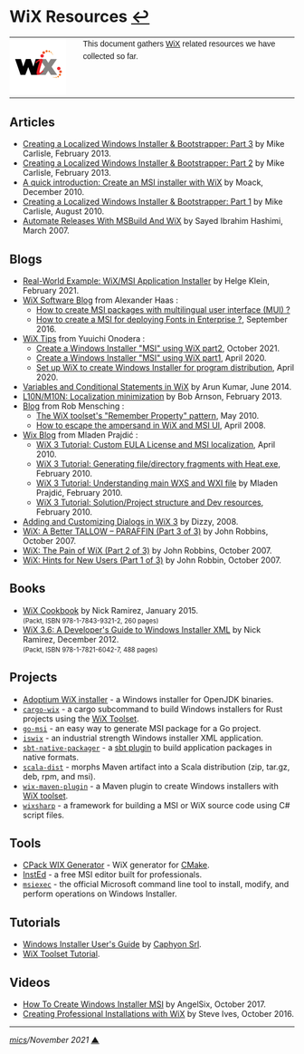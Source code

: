 # <span id="top">WiX Resources</span> <span style="size:30%;"><a href="README.md">↩</a></span>

<table style="font-family:Helvetica,Arial;font-size:14px;line-height:1.6;">
  <tr>
  <td style="border:0;padding:0 10px 0 0;min-width:120px;"><a href="https://wixtoolset.org/"><img src="./docs/wixtoolset.png" width="100" alt="WiX project"/></a></td>
  <td style="border:0;padding:0;vertical-align:text-top;">This document gathers <a href="https://wixtoolset.org/" rel="external">WiX</a> related resources we have collected so far.
  </td>
  </tr>
</table>

## <span id="articles">Articles</span>

- [Creating a Localized Windows Installer & Bootstrapper: Part 3][article_carlisle3] by Mike Carlisle, February 2013.
- [Creating a Localized Windows Installer & Bootstrapper: Part 2][article_carlisle2] by Mike Carlisle, February 2013.
- [A quick introduction: Create an MSI installer with WiX][article_moack] by Moack, December 2010.
- [Creating a Localized Windows Installer & Bootstrapper: Part 1][article_carlisle1] by Mike Carlisle, August 2010.
- [Automate Releases With MSBuild And WiX][article_hashimi] by Sayed Ibrahim Hashimi, March 2007.

## <span id="blogs">Blogs</span>

- [Real-World Example: WiX/MSI Application Installer][blog_klein] by Helge Klein, February 2021.
- [WiX Software Blog](https://www.hass.de/category/software/wix) from Alexander Haas :
  - [How to create MSI packages with multilingual user interface (MUI) ?](https://www.hass.de/content/how-create-msi-packages-multilingual-user-interface-mui)
  - [How to create a MSI for deploying Fonts in Enterprise ?](https://www.hass.de/content/how-create-msi-deploying-fonts-enterprise), September 2016.
- [WiX Tips](https://sorceryforce.net/en/tips/wix) from Yuuichi Onodera :
  - [Create a Windows Installer "MSI" using WiX part2](https://sorceryforce.net/en/tips/wix-installer-create2), October 2021.
  - [Create a Windows Installer "MSI" using WiX part1](https://sorceryforce.net/en/tips/wix-installer-create1), April 2020.
  - [Set up WiX to create Windows Installer for program distribution](https://sorceryforce.net/en/tips/wix-setup), April 2020.
- [Variables and Conditional Statements in WiX][blog_kumar] by Arun Kumar, June 2014.
- [L10N/M10N: Localization minimization][blog_arnson] by Bob Arnson, February 2013.
- [Blog](https://robmensching.com/blog/) from Rob Mensching :
  - [The WiX toolset's "Remember Property" pattern][blog_mensching_2010], May 2010.
  - [How to escape the ampersand in WiX and MSI UI][blog_mensching_2008], April 2008.
- [Wix Blog](https://weblogs.sqlteam.com/mladenp/tags/wix-windows-installer-xml-toolset/) from Mladen Prajdić :
  - [WiX 3 Tutorial: Custom EULA License and MSI localization](https://weblogs.sqlteam.com/mladenp/2010/04/15/wix-3-tutorial-custom-eula-license-and-msi-localization/), April 2010.
  - [WiX 3 Tutorial: Generating file/directory fragments with Heat.exe](https://weblogs.sqlteam.com/mladenp/2010/02/23/wix-3-tutorial-generating-filedirectory-fragments-with-heat.exe/), February 2010.
  - [WiX 3 Tutorial: Understanding main WXS and WXI file](https://weblogs.sqlteam.com/mladenp/2010/02/17/wix-3-tutorial-understanding-main-wxs-and-wxi-file/) by Mladen Prajdić, February 2010.
  - [WiX 3 Tutorial: Solution/Project structure and Dev resources](https://weblogs.sqlteam.com/mladenp/2010/02/11/wix-3-tutorial-solutionproject-structure-and-dev-resources/), February 2010.
- [Adding and Customizing Dialogs in WiX 3][blog_dizzy] by Dizzy, 2008.
- [WiX: A Better TALLOW – PARAFFIN (Part 3 of 3)][blog_robbin3] by John Robbins, October 2007.
- [WiX: The Pain of WiX (Part 2 of 3)][blog_robbin2] by John Robbins, October 2007.
- [WiX: Hints for New Users (Part 1 of 3)][blog_robbin1] by John Robbin, October 2007.

## <span id="books">Books</span>

- [WiX Cookbook][book_ramirez2] by Nick Ramirez, January 2015.</br><span style="font-size:80%;">(Packt, ISBN 978-1-7843-9321-2, 260 pages)</span>
- [WiX 3.6: A Developer's Guide to Windows Installer XML][book_ramirez1] by Nick Ramirez, December 2012.
</br><span style="font-size:80%;">(Packt, ISBN 978-1-7821-6042-7, 488 pages)</span>

<!--
## <span id="community">Community</span>

- [The wix-users Archives](http://lists.wixtoolset.org/pipermail/wix-users-wixtoolset.org/) - the mailing list for questions/discussion about the [WiX Toolset][wix_toolset].
-->

## <span id="projects">Projects</span>

- [Adoptium WiX installer](https://github.com/adoptium/installer/tree/master/wix) - a Windows installer for OpenJDK binaries.
- [`cargo-wix`][cargo_wix] - a cargo subcommand to build Windows installers for Rust projects using the [WiX Toolset][wix_toolset].
- [`go-msi`][go_msi] - an easy way to generate MSI package for a Go project.
- [`iswix`](https://github.com/iswix-llc/iswix) - an industrial strength Windows installer XML application.
- [`sbt-native-packager`](https://github.com/sbt/sbt-native-packager) - a [sbt plugin][sbt_plugin] to build application packages in native formats.
- [`scala-dist`](https://github.com/scala/scala-dist) - morphs Maven artifact into a Scala distribution (zip, tar.gz, deb, rpm, and msi).
- [`wix-maven-plugin`](https://wix-maven.github.io/wix-maven-plugin/) - a Maven plugin to create Windows installers with [WiX toolset][wix_toolset].
- [`wixsharp`](https://github.com/oleg-shilo/wixsharp) - a framework for building a MSI or WiX source code using C# script files.

## <span id="tools">Tools</span>

- [CPack WIX Generator](https://cmake.org/cmake/help/v3.22/cpack_gen/wix.html) - WiX generator for [CMake](https://cmake.org/).
- [InstEd](http://www.instedit.com/) - a free MSI editor built for professionals.
- [`msiexec`](https://docs.microsoft.com/en-us/windows-server/administration/windows-commands/msiexec) - the official Microsoft command line tool to install, modify, and perform operations on Windows Installer.

## <span id="tutorials">Tutorials</span>

- [Windows Installer User's Guide](https://www.advancedinstaller.com/user-guide/windows-installer.html) by [Caphyon Srl](https://www.caphyon.com/).
- [WiX Toolset Tutorial](https://www.firegiant.com/wix/tutorial/).

## <span id="videos">Videos</span>

- [How To Create Windows Installer MSI][video_angelsix] by AngelSix, October 2017.
- [Creating Professional Installations with WiX][video_ives] by  Steve Ives, October 2016.

<!--
## <span id="footnotes">Footnotes</span>

<a name="footnote_01">[1]</a> ***Installation settings*** [↩](#anchor_01)

<pre style="margin:0 0 1em 20px; font-size:80%;">
<b>&gt; type %USERPROFILE%\.rustup\settings.toml</b>
default_host_triple = "x86_64-pc-windows-msvc"
default_toolchain = "stable"
profile = "default"
version = "12"

[overrides]
</pre>
-->

***

*[mics](https://lampwww.epfl.ch/~michelou/)/November 2021* [**&#9650;**](#top)
<span id="bottom">&nbsp;</span>

<!-- link refs -->

[article_carlisle1]: https://www.codeproject.com/Articles/103746/Creating-a-Localized-Windows-Installer-Bootstrappe
[article_carlisle2]: https://www.codeproject.com/Articles/103747/Creating-a-Localized-Windows-Installer-Bootstrap-2
[article_carlisle3]: https://www.codeproject.com/Articles/103749/Creating-a-Localized-Windows-Installer-Bootstrap-3
[article_hashimi]: https://docs.microsoft.com/en-us/archive/msdn-magazine/2007/march/automate-releases-with-msbuild-and-windows-installer-xml
[article_moack]: https://www.codeproject.com/Tips/105638/A-quick-introduction-Create-an-MSI-installer-with
[blog_arnson]: https://www.joyofsetup.com/2013/02/06/l10nm10n-localization-minimization/
[blog_dizzy]: http://www.dizzymonkeydesign.com/blog/misc/adding-and-customizing-dlgs-in-wix-3/
[blog_klein]: (https://helgeklein.com/blog/real-world-example-wix-msi-application-installer/)
[blog_mensching_2008]: https://robmensching.com/blog/posts/2008/4/21/how-to-escape-the-ampersand-in-wix-and-msi-ui/
[blog_mensching_2010]: https://robmensching.com/blog/posts/2010/5/2/the-wix-toolsets-remember-property-pattern/
[blog_robbin1]: https://www.wintellect.com/wix-hints-for-new-users-part-1-of-3/
[blog_robbin2]: https://www.wintellect.com/wix-the-pain-of-wix-part-2-of-3/
[blog_robbin3]: https://www.wintellect.com/wix-a-better-tallow-paraffin-part-3-of-3/
[book_ramirez1]: https://www.packtpub.com/product/wix-3-6-a-developer-s-guide-to-windows-installer-xml/9781782160427
[book_ramirez2]: https://www.packtpub.com/product/wix-cookbook/9781784393212
[blog_kumar]: https://arunpp.wordpress.com/2014/06/13/variables-conditional-statements-in-wix/
[cargo_wix]: https://github.com/volks73/cargo-wix
[go_msi]: https://github.com/mh-cbon/go-msi
[sbt_plugin]: https://www.scala-sbt.org/1.x/docs/Plugins.html
[video_angelsix]: https://youtu.be/6Yf-eDsRrnM
[video_ives]: https://youtu.be/usOh3NQO9Ms
[wix_toolset]: https://wixtoolset.org/
